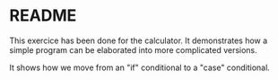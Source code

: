 # README #

This exercice has been done for the calculator. It demonstrates how a simple program can be elaborated into more complicated versions.

It shows how we move from an "if" conditional to a "case" conditional.
